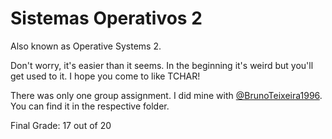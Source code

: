 # Sistemas Operativos 2

Also known as Operative Systems 2.

Don't worry, it's easier than it seems. In the beginning it's weird but you'll get used to it. I hope you come to like TCHAR!

There was only one group assignment. I did mine with [@BrunoTeixeira1996](https://github.com/BrunoTeixeira1996). You can find it in the respective folder.

Final Grade: 17 out of 20
